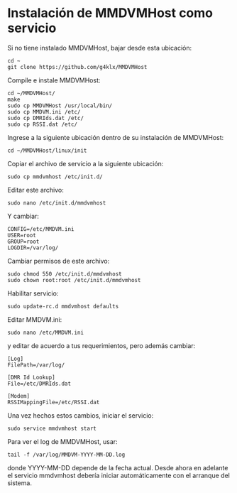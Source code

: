 # Instalación de MMDVMHost como servicio

Si no tiene instalado MMDVMHost, bajar desde esta ubicación:

    cd ~
    git clone https://github.com/g4klx/MMDVMHost

Compile e instale MMDVMHost:

    cd ~/MMDVMHost/
    make
    sudo cp MMDVMHost /usr/local/bin/
    sudo cp MMDVM.ini /etc/
    sudo cp DMRIds.dat /etc/
    sudo cp RSSI.dat /etc/

Ingrese a la siguiente ubicación dentro de su instalación de MMDVMHost:

    cd ~/MMDVMHost/linux/init

Copiar el archivo de servicio a la siguiente ubicación:

    sudo cp mmdvmhost /etc/init.d/

Editar este archivo:

    sudo nano /etc/init.d/mmdvmhost

Y cambiar:

    CONFIG=/etc/MMDVM.ini
    USER=root
    GROUP=root
    LOGDIR=/var/log/

Cambiar permisos de este archivo:

    sudo chmod 550 /etc/init.d/mmdvmhost
    sudo chown root:root /etc/init.d/mmdvmhost

Habilitar servicio:

    sudo update-rc.d mmdvmhost defaults

Editar MMDVM.ini:

    sudo nano /etc/MMDVM.ini

y editar de acuerdo a tus requerimientos, pero además cambiar:

    [Log]
    FilePath=/var/log/
    
    [DMR Id Lookup]
    File=/etc/DMRIds.dat
    
    [Modem]
    RSSIMappingFile=/etc/RSSI.dat

Una vez hechos estos cambios, iniciar el servicio:

    sudo service mmdvmhost start

Para ver el log de MMDVMHost, usar:

    tail -f /var/log/MMDVM-YYYY-MM-DD.log

donde YYYY-MM-DD depende de la fecha actual. Desde ahora en adelante el servicio mmdvmhost debería iniciar automáticamente con el arranque del sistema.
